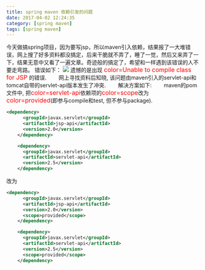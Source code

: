 ```yaml
---
title: spring maven 依赖引发的问题
date: 2017-04-02 12:24:35
category: [spring maven]
tags: [spring maven]
---
```


今天做搞spring项目，因为要写jsp，所以maven引入依赖，结果报了一大堆错误，网上搜了好多资料都没搞定，后来干脆就不弄了，睡了一觉，然后又来弄了一下，结果无意中又看了一遍文章。奇迹般的搞定了，希望和一样遇到该错误的人不要走弯路。
错误如下：
![](/imgs/301901220093456.png)
遗憾的是出现 <font color=red size=3>color=Unable to compile class for JSP</font> 的错误.
　　网上寻找资料后知晓, 该问题由maven引入的servlet-api和tomcat自带的servlet-api版本发生了冲突.
　　解决方案如下:
　　maven的pom文件中, 把<font color=red size=3>color=servlet-api</font>依赖项的<font color=red size=3>color=scope</font>改为<font color=red size=3>color=provided</font>(即参与compile和test, 但不参与package).

```xml
<dependency>
      <groupId>javax.servlet</groupId>
      <artifactId>jsp-api</artifactId>
      <version>2.0</version>
    </dependency>

    <dependency>
      <groupId>javax.servlet</groupId>
      <artifactId>servlet-api</artifactId>
      <version>2.5</version>
    </dependency>
```
改为
```xml
<dependency>
      <groupId>javax.servlet</groupId>
      <artifactId>jsp-api</artifactId>
      <version>2.0</version>
      <scope>provided</scope>
    </dependency>

    <dependency>
      <groupId>javax.servlet</groupId>
      <artifactId>servlet-api</artifactId>
      <version>2.5</version>
      <scope>provided</scope>
    </dependency>
```